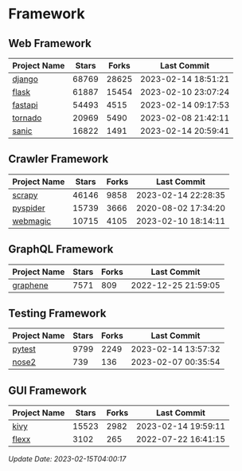 # Framework

## Web Framework
| Project Name | Stars | Forks | Last Commit |
| ------------ | ----- | ----- | ----------- |
| [django](https://github.com/django/django) | 68769 | 28625 | 2023-02-14 18:51:21 |
| [flask](https://github.com/pallets/flask) | 61887 | 15454 | 2023-02-10 23:07:24 |
| [fastapi](https://github.com/tiangolo/fastapi) | 54493 | 4515 | 2023-02-14 09:17:53 |
| [tornado](https://github.com/tornadoweb/tornado) | 20969 | 5490 | 2023-02-08 21:42:11 |
| [sanic](https://github.com/sanic-org/sanic) | 16822 | 1491 | 2023-02-14 20:59:41 |

## Crawler Framework
| Project Name | Stars | Forks | Last Commit |
| ------------ | ----- | ----- | ----------- |
| [scrapy](https://github.com/scrapy/scrapy) | 46146 | 9858 | 2023-02-14 22:28:35 |
| [pyspider](https://github.com/binux/pyspider) | 15739 | 3666 | 2020-08-02 17:34:20 |
| [webmagic](https://github.com/code4craft/webmagic) | 10715 | 4105 | 2023-02-10 18:14:11 |

## GraphQL Framework
| Project Name | Stars | Forks | Last Commit |
| ------------ | ----- | ----- | ----------- |
| [graphene](https://github.com/graphql-python/graphene) | 7571 | 809 | 2022-12-25 21:59:05 |

## Testing Framework
| Project Name | Stars | Forks | Last Commit |
| ------------ | ----- | ----- | ----------- |
| [pytest](https://github.com/pytest-dev/pytest) | 9799 | 2249 | 2023-02-14 13:57:32 |
| [nose2](https://github.com/nose-devs/nose2) | 739 | 136 | 2023-02-07 00:35:54 |

## GUI Framework
| Project Name | Stars | Forks | Last Commit |
| ------------ | ----- | ----- | ----------- |
| [kivy](https://github.com/kivy/kivy) | 15523 | 2982 | 2023-02-14 19:59:11 |
| [flexx](https://github.com/flexxui/flexx) | 3102 | 265 | 2022-07-22 16:41:15 |

*Update Date: 2023-02-15T04:00:17*